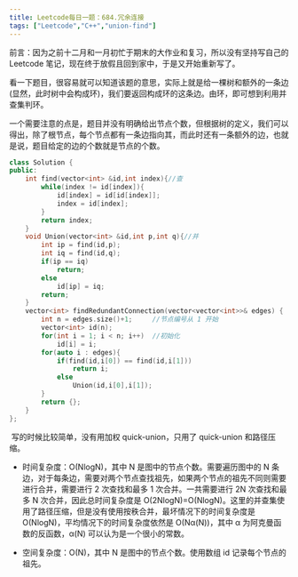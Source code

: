 ```yaml
---
title: Leetcode每日一题：684.冗余连接
tags: ["Leetcode","C++","union-find"]
---
```


​		前言：因为之前十二月和一月初忙于期末的大作业和复习，所以没有坚持写自己的 Leetcode 笔记，现在终于放假且回到家中，于是又开始重新写了。

​		看一下题目，很容易就可以知道该题的意思，实际上就是给一棵树和额外的一条边(显然，此时树中会构成环)，我们要返回构成环的这条边。由环，即可想到利用并查集判环。

​		一个需要注意的点是，题目并没有明确给出节点个数，但根据树的定义，我们可以得出，除了根节点，每个节点都有一条边指向其，而此时还有一条额外的边，也就是说，题目给定的边的个数就是节点的个数。

~~~c++
class Solution {
public:
    int find(vector<int> &id,int index){//查
        while(index != id[index]){
            id[index] = id[id[index]];
            index = id[index];
        }
        return index;
    }
    void Union(vector<int> &id,int p,int q){//并
        int ip = find(id,p);
        int iq = find(id,q);
        if(ip == iq)
            return;
        else
            id[ip] = iq;
        return;
    }
    vector<int> findRedundantConnection(vector<vector<int>>& edges) {
        int n = edges.size()+1;		//节点编号从 1 开始
        vector<int> id(n);
        for(int i = 1; i < n; i++)	//初始化
            id[i] = i;
        for(auto i : edges){
            if(find(id,i[0]) == find(id,i[1]))
                return i;
            else
                Union(id,i[0],i[1]);
        }
        return {};
    }
};
~~~

​		写的时候比较简单，没有用加权 quick-union，只用了 quick-union 和路径压缩。

* 时间复杂度：O(NlogN)，其中 N 是图中的节点个数。需要遍历图中的 N 条边，对于每条边，需要对两个节点查找祖先，如果两个节点的祖先不同则需要进行合并，需要进行 2 次查找和最多 1 次合并。一共需要进行 2N 次查找和最多 N 次合并，因此总时间复杂度是 O(2NlogN)=O(NlogN)。这里的并查集使用了路径压缩，但是没有使用按秩合并，最坏情况下的时间复杂度是 O(NlogN)，平均情况下的时间复杂度依然是 O(Nα(N))，其中 α 为阿克曼函数的反函数，α(N) 可以认为是一个很小的常数。

* 空间复杂度：O(N)，其中 N 是图中的节点个数。使用数组 id 记录每个节点的祖先。